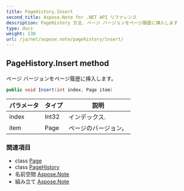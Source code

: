 ```yaml
---
title: PageHistory.Insert
second_title: Aspose.Note for .NET API リファレンス
description: PageHistory 方法. ページ バージョンをページ履歴に挿入します
type: docs
weight: 130
url: /ja/net/aspose.note/pagehistory/insert/
---
```

## PageHistory.Insert method

ページ バージョンをページ履歴に挿入します。

```csharp
public void Insert(int index, Page item)
```

| パラメータ | タイプ | 説明 |
| --- | --- | --- |
| index | Int32 | インデックス. |
| item | Page | ページのバージョン。 |

### 関連項目

* class [Page](../../page/)
* class [PageHistory](../)
* 名前空間 [Aspose.Note](../../pagehistory/)
* 組み立て [Aspose.Note](../../../)


